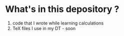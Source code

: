 What's in this depository ?
===========================

1. code that I wrote while learning calculations
2. TeX files I use in my DT - soon
